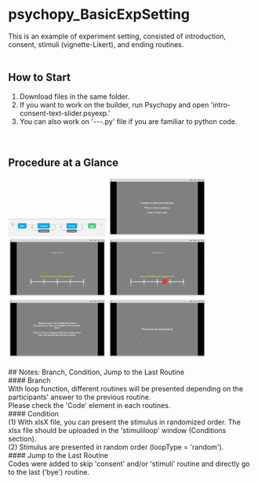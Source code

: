 # psychopy_BasicExpSetting
This is an example of experiment setting, consisted of introduction, consent, stimuli (vignette-Likert), and ending routines.<br><br>

## How to Start
1. Download files in the same folder.<br>
2. If you want to work on the builder, run Psychopy and open 'intro-consent-text-slider.psyexp.'<br>
3. You can also work on '---.py' file if you are familiar to python code.<br>
<br><br>

## Procedure at a Glance

<img src="./images/procedure.png" width="200">

<img src="./images/1.png" width="200">

<img src="./images/2.png" width="200">

<img src="./images/3.png" width="200">

<img src="./images/4.png" width="200">

<img src="./images/5.png" width="200">
<br><br>
## Notes: Branch, Condition, Jump to the Last Routine<br>
#### Branch<br>
With loop function, different routines will be presented depending on the participants' answer to the previous routine.<br>
Please check the 'Code' element in each routines.<br>
#### Condition<br>
(1) With xlsX file, you can present the stimulus in randomized order. The xlsx file should be uploaded in the 'stimuliloop' window (Conditions section).<br>
(2) Stimulus are presented in random order (loopType = 'random').<br>
#### Jump to the Last Routine<br>
Codes were added to skip 'consent' and/or 'stimuli' routine and directly go to the last ('bye') routine.<br>
